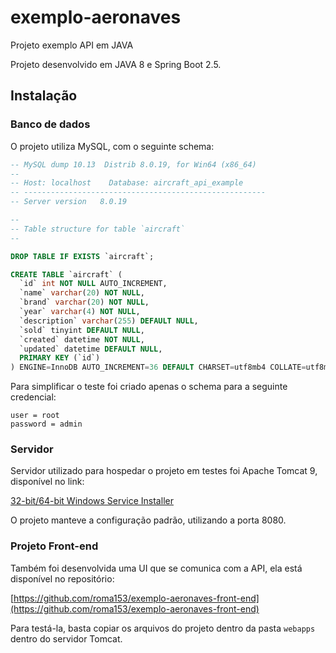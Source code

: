 # exemplo-aeronaves
Projeto exemplo API em JAVA 

Projeto desenvolvido em JAVA 8 e Spring Boot 2.5.

## Instalação

### Banco de dados
O projeto utiliza MySQL, com o seguinte schema:
```sql
-- MySQL dump 10.13  Distrib 8.0.19, for Win64 (x86_64)
--
-- Host: localhost    Database: aircraft_api_example
-- ------------------------------------------------------
-- Server version	8.0.19

--
-- Table structure for table `aircraft`
--

DROP TABLE IF EXISTS `aircraft`;

CREATE TABLE `aircraft` (
  `id` int NOT NULL AUTO_INCREMENT,
  `name` varchar(20) NOT NULL,
  `brand` varchar(20) NOT NULL,
  `year` varchar(4) NOT NULL,
  `description` varchar(255) DEFAULT NULL,
  `sold` tinyint DEFAULT NULL,
  `created` datetime NOT NULL,
  `updated` datetime DEFAULT NULL,
  PRIMARY KEY (`id`)
) ENGINE=InnoDB AUTO_INCREMENT=36 DEFAULT CHARSET=utf8mb4 COLLATE=utf8mb4_0900_ai_ci;
```
Para simplificar o teste foi criado apenas o schema para a seguinte credencial:
```
user = root
password = admin
```
### Servidor
Servidor utilizado para hospedar o projeto em testes foi Apache Tomcat 9, disponível no link:

[32-bit/64-bit Windows Service Installer](http://mirror.nbtelecom.com.br/apache/tomcat/tomcat-9/v9.0.31/bin/apache-tomcat-9.0.31.exe)

O projeto manteve a configuração padrão, utilizando a porta 8080.

### Projeto Front-end
Também foi desenvolvida uma UI que se comunica com a API, ela está disponível no repositório:

[https://github.com/roma153/exemplo-aeronaves-front-end](https://github.com/roma153/exemplo-aeronaves-front-end)

Para testá-la, basta copiar os arquivos do projeto  dentro da pasta ``` webapps ``` dentro do servidor Tomcat.
